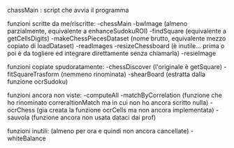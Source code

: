chassMain : script che avvia il programma

funzioni scritte da me/riscritte:
-chessMain
-bwImage (almeno parzialmente, equivalente a enhanceSudokuROI)
-findSquare (equivalente a getCellsDigits)
-makeChessPiecesDataset (nome brutto, equivalente mezzo copiato di loadDataset)
-readImages 
-resizeChessboard (è inutile... prima o poi è da togliere ed integrare direttamente senza chiamarla)
-resieImage

funzioni copiate spudoratamente:
-chessDiscover (l'originale è getSquare)
-fitSquareTrasform (nemmeno rinominata)
-shearBoard (estratta dalla funzione ocrSudoku)

funzioni ancora non viste:
-computeAll
-matchByCorrelation (funzione che ho rinominato correraltionMatch ma in cui non ho ancora scritto nulla)
-ocrChess (gia creata la funzione ocrCells ma non ancora implementata)
-sauvola (funzione ancora non usata dataci dai prof)

funzioni inutili:   (almeno per ora e quindi non ancora cancellate)
-whiteBalance